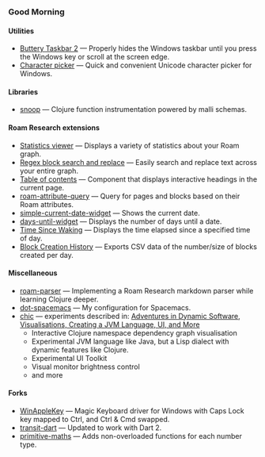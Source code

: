 ### Good Morning

#### Utilities
- [Buttery Taskbar 2](https://github.com/CrypticButter/ButteryTaskbar2) — Properly hides the Windows taskbar until you press the Windows key or scroll at the screen edge.
- [Character picker](https://github.com/CrypticButter/character-picker) — Quick and convenient Unicode character picker for Windows.

#### Libraries
- [snoop](https://github.com/CrypticButter/snoop) — Clojure function instrumentation powered by malli schemas.

#### Roam Research extensions
- [Statistics viewer](https://gist.github.com/84e08fa8332182688650306310601169) — Displays a variety of statistics about your Roam graph.
- [Regex block search and replace](https://gist.github.com/ec041c7e2b044ad4976e512784cb5554) — Easily search and replace text across your entire graph.
- [Table of contents](https://github.com/LuisThiamNye/roam-toc) — Component that displays interactive headings in the current page.
- [roam-attribute-query](https://github.com/LuisThiamNye/roam-attribute-query) — Query for pages and blocks based on their Roam attributes.
- [simple-current-date-widget](https://gist.github.com/LuisThiamNye/34104155a7ac0bfae97995d6044351ae) — Shows the current date.
- [days-until-widget](https://gist.github.com/LuisThiamNye/c92e6dca8319b2e88d119806dfd4b861) — Displays the number of days until a date.
- [Time Since Waking](https://gist.github.com/LuisThiamNye/4aa44c25de15253e70e8ff2a0534fb76) — Displays the time elapsed since a specified time of day.
- [Block Creation History](https://gist.github.com/LuisThiamNye/34904512a42c0320b3d19855f46936b5) — Exports CSV data of the number/size of blocks created per day.

#### Miscellaneous
- [roam-parser](https://github.com/LuisThiamNye/roam-parser) — Implementing a Roam Research markdown parser while learning Clojure deeper.
- [dot-spacemacs](https://github.com/LuisThiamNye/dot-spacemacs) — My configuration for Spacemacs.
- [chic](https://github.com/LuisThiamNye/chic) — experiments described in: [Adventures in Dynamic Software, Visualisations, Creating a JVM Language, UI, and More](https://luisthiamnye.substack.com/p/adventures-in-dynamic-software-visualisations)
  - Interactive Clojure namespace dependency graph visualisation
  - Experimental JVM language like Java, but a Lisp dialect with dynamic features like Clojure.
  - Experimental UI Toolkit
  - Visual monitor brightness control
  - and more

#### Forks
- [WinAppleKey](https://github.com/LuisThiamNye/WinAppleKey) — Magic Keyboard driver for Windows with Caps Lock key mapped to Ctrl, and Ctrl & Cmd swapped.
- [transit-dart](https://github.com/LuisThiamNye/transit-dart) — Updated to work with Dart 2.
- [primitive-maths](https://github.com/LuisThiamNye/primitive-maths) — Adds non-overloaded functions for each number type.

